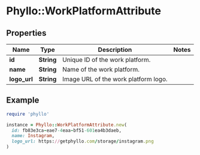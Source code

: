 # Phyllo::WorkPlatformAttribute

## Properties

| Name | Type | Description | Notes |
| ---- | ---- | ----------- | ----- |
| **id** | **String** | Unique ID of the work platform. |  |
| **name** | **String** | Name of the work platform. |  |
| **logo_url** | **String** | Image URL of the work platform logo. |  |

## Example

```ruby
require 'phyllo'

instance = Phyllo::WorkPlatformAttribute.new(
  id: fb83e3ca-eae7-4eaa-bf51-601ea4b3daeb,
  name: Instagram,
  logo_url: https://getphyllo.com/storage/instagram.png
)
```

